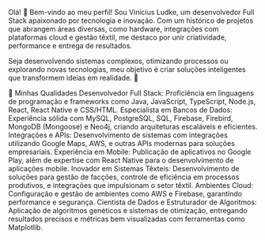 Olá! 👋 Bem-vindo ao meu perfil!
Sou Vinicius Ludke, um desenvolvedor Full Stack apaixonado por tecnologia e inovação. Com um histórico de projetos que abrangem áreas diversas, como hardware, integrações com plataformas cloud e gestão têxtil, me destaco por unir criatividade, performance e entrega de resultados.

Seja desenvolvendo sistemas complexos, otimizando processos ou explorando novas tecnologias, meu objetivo é criar soluções inteligentes que transformem ideias em realidade. 🚀

🌟 Minhas Qualidades
Desenvolvedor Full Stack: Proficiência em linguagens de programação e frameworks como Java, JavaScript, TypeScript, Node.js, React, React Native e CSS/HTML.
Especialista em Bancos de Dados: Experiência sólida com MySQL, PostgreSQL, SQL, Firebase, Firebird, MongoDB (Mongoose) e Neo4j, criando arquiteturas escaláveis e eficientes.
Integrações e APIs: Desenvolvimento de sistemas com integrações utilizando Google Maps, AWS, e outras APIs modernas para soluções empresariais.
Experiência em Mobile: Publicação de aplicativos no Google Play, além de expertise com React Native para o desenvolvimento de aplicações mobile.
Inovador em Sistemas Têxteis: Desenvolvimento de soluções para gestão de facções, controle de eficiência em processos produtivos, e integrações que impulsionam o setor têxtil.
Ambientes Cloud: Configuração e gestão de ambientes como AWS e Firebase, garantindo performance e segurança.
Cientista de Dados e Estruturador de Algoritmos: Aplicação de algoritmos genéticos e sistemas de otimização, entregando resultados precisos e métricas bem visualizadas com ferramentas como Matplotlib.
